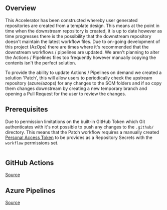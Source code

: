 ## Overview

This Accelerator has been constructed whereby user generated repositories are created from a template design. This means at the point in time when the downstream repository is created, it is up to date however as time progresses there is the possibility that the downstream repository 
doesn't maintain the latest workflow files. Due to on-going development of this project (AzOps) there are times where it's recommended that the downstream workflows / pipelines are updated. We aren't planning to alter the Actions / Pipelines files too frequently however manually copying the contents isn't the perfect solution.

To provide the ability to update Actions / Pipelines on demand we created a solution 'Patch', this will allow users to periodically check the upstream repository (azure/azops) for any changes to the SCM folders and if so copy them changes downstream by creating a new temporary branch and opening a Pull Request for the user to review the changes.

## Prerequisites

Due to permission limitations on the built-in GitHub Token which Git authenticates with it's not possible to push any changes to the `.github/` directory. This means that the Patch workflow requires a manually created [Personal Access Token](https://github.com/settings/tokens) to be provides as a Repository Secrets with the `workflow` permissions set.

<Image>

## GitHub Actions

[Source](https://github.com/azure/azops-accelerator/blob/main/.github/workflows/update.yml)

## Azure Pipelines

[Source](https://github.com/azure/azops-accelerator/blob/main/.pipelines/update.yml)

